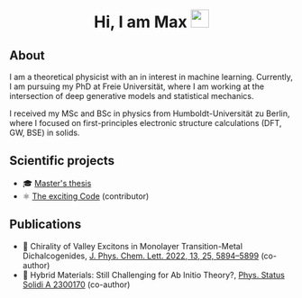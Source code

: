 <h1 align="center"> Hi, I am Max <img src="https://media.giphy.com/media/hvRJCLFzcasrR4ia7z/giphy.gif" width="32px"></h1>

## About

I am a theoretical physicist with an in interest in machine learning. Currently, I am pursuing my PhD at Freie Universität, where I am working at the intersection of deep generative models and statistical mechanics.

I received my MSc and BSc in physics from Humboldt-Universität zu Berlin, where I focused on first-principles electronic structure calculations (DFT, GW, BSE) in solids.

## Scientific projects

* 🎓️ [Master's thesis](https://github.com/maxschebek/master-thesis)
* ⚛️ [The exciting Code](http://exciting.wikidot.com/) (contributor)

## Publications
* 📝  Chirality of Valley Excitons in Monolayer Transition-Metal Dichalcogenides, [J. Phys. Chem. Lett. 2022, 13, 25, 5894–5899](https://pubs.acs.org/doi/10.1021/acs.jpclett.2c01034) (co-author)
* 📝  Hybrid Materials: Still Challenging for Ab Initio Theory?,  [Phys. Status Solidi A 2300170](https://onlinelibrary.wiley.com/doi/10.1002/pssa.202300170) (co-author)


